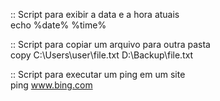 :: Script para exibir a data e a hora atuais<br>
 echo %date% %time%

:: Script para copiar um arquivo para outra pasta <br>
  copy C:\Users\user\file.txt D:\Backup\file.txt

:: Script para executar um ping em um site<br>
  ping www.bing.com
